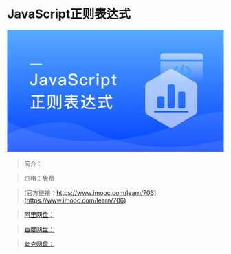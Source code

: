# JavaScript正则表达式

![img](../../assets/5fe442f400019b2305400304.jpg)

> 简介：

> 价格：免费

> [官方链接：https://www.imooc.com/learn/706](https://www.imooc.com/learn/706)

> [阿里网盘：]()

> [百度网盘：]()

> [夸克网盘：]()
